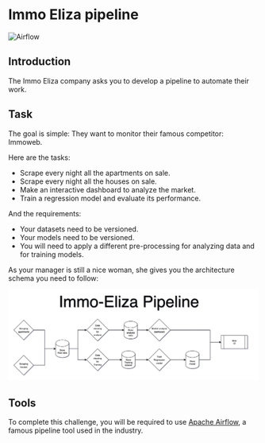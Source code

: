# Immo Eliza pipeline

![Airflow](https://airflow.apache.org/images/feature-image.png)

## Introduction

The Immo Eliza company asks you to develop a pipeline to automate their work.

## Task

The goal is simple: They want to monitor their famous competitor: Immoweb.

Here are the tasks:

- Scrape every night all the apartments on sale.
- Scrape every night all the houses on sale.
- Make an interactive dashboard to analyze the market.
- Train a regression model and evaluate its performance.

And the requirements:

- Your datasets need to be versioned.
- Your models need to be versioned.
- You will need to apply a different pre-processing for analyzing data and for training models.

As your manager is still a nice woman, she gives you the architecture schema you need to follow:

![Schema](./assets/immo-eliza-schema.png)

## Tools

To complete this challenge, you will be required to use [Apache Airflow](https://airflow.apache.org/), a famous pipeline tool used in the industry.
